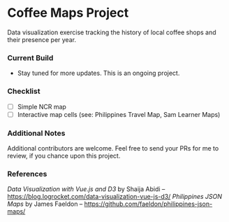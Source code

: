 # Coffee Maps Project

Data visualization exercise tracking the history of local coffee shops and their presence per year.

### Current Build
* Stay tuned for more updates. This is an ongoing project.

### Checklist
- [ ] Simple NCR map
- [ ] Interactive map cells (see: Philippines Travel Map, Sam Learner Maps)

### Additional Notes
Additional contributors are welcome. Feel free to send your
PRs for me to review, if you chance upon this project.

### References
*Data Visualization with Vue.js and D3* by Shaija Abidi – https://blog.logrocket.com/data-visualization-vue-js-d3/
*Philippines JSON Maps* by James Faeldon – https://github.com/faeldon/philippines-json-maps/
